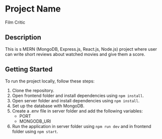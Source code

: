 # Project Name

Film Critic

## Description

This is s MERN (MongoDB, Express.js, React.js, Node.js) project where user can write short reviews about watched movies and give them a score.


## Getting Started

To run the project locally, follow these steps:

1. Clone the repository.
2. Open frontend folder and install dependencies using `npm install`.
3. Open server folder and install dependencies using `npm install`.
4. Set up the database with MongoDB.
5. Create a .env file in server folder and add the following variables:
    - PORT
    - MONGODB_URI
6. Run the application in server folder using `npm run dev` and in frontend folder using `npm start`.




